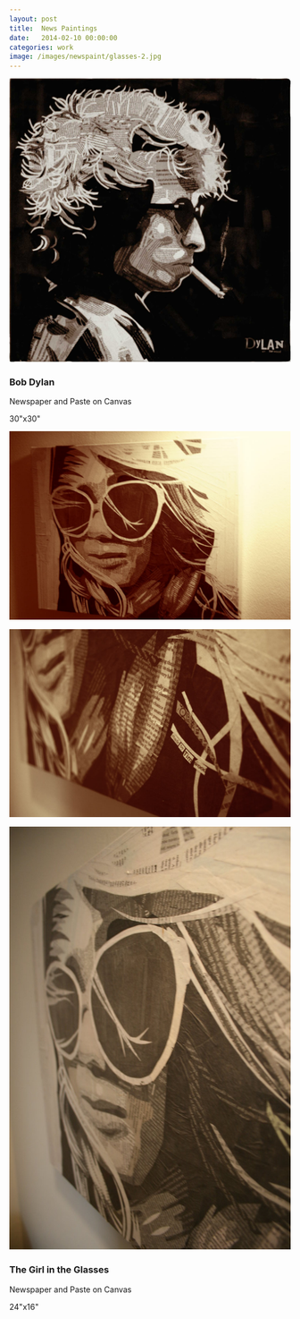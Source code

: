 ```yaml
---
layout: post
title:  News Paintings
date:   2014-02-10 00:00:00
categories: work
image: /images/newspaint/glasses-2.jpg
---
```


![Bob Dylan](/images/newspaint/bob-dylan.jpg)

### Bob Dylan

Newspaper and Paste on Canvas

30"x30"

![Newspaper Glasses](/images/newspaint/glasses-2.jpg)

![Newspaper Glasses](/images/newspaint/glasses-1.jpg)

![Newspaper Glasses](/images/newspaint/glasses-3.jpg)


### The Girl in the Glasses

Newspaper and Paste on Canvas

24"x16"

